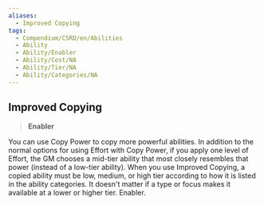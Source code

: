 ```yaml
---
aliases:
  - Improved Copying
tags:
  - Compendium/CSRD/en/Abilities
  - Ability
  - Ability/Enabler
  - Ability/Cost/NA
  - Ability/Tier/NA
  - Ability/Categories/NA
---
```

  
    
## Improved Copying    
>**Enabler**  
    
You can use Copy Power to copy more powerful abilities. In addition to the normal options for using Effort with Copy Power, if you apply one level of Effort, the GM chooses a mid-tier ability that most closely resembles that power (instead of a low-tier ability). When you use Improved Copying, a copied ability must be low, medium, or high tier according to how it is listed in the ability categories. It doesn't matter if a type or focus makes it available at a lower or higher tier. Enabler.